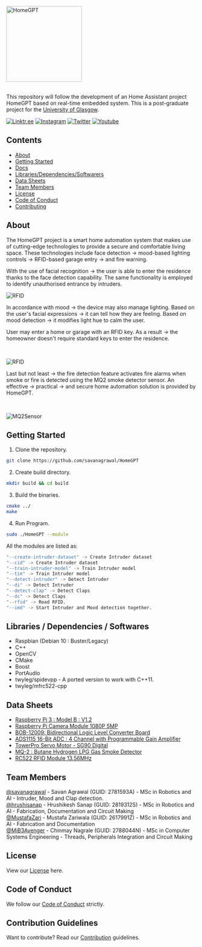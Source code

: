 
<a href="https://github.com/savanagrawal/HomeGPT" target="_blank"><img src="https://mib3avenger.com/raspberry-pi/images/HomeGPT_icon.png" alt="HomeGPT" width="200" height="200" /></a>

\
This repository will follow the development of an Home Assistant project HomeGPT based on real-time embedded system. This is a post-graduate project for the [University of Glasgow](https://gla.ac.uk).




[![Linktr.ee](https://mib3avenger.com/raspberry-pi/images/icons8-link-48.png)](https://linktr.ee/homegpt)
[![Instagram](https://mib3avenger.com/raspberry-pi/images/icons8-instagram-48.png)](https://www.instagram.com/homegpt/)
[![Twitter](https://mib3avenger.com/raspberry-pi/images/icons8-twitter-48.png)](http://twitter.com/HomeGPT)
[![Youtube](https://mib3avenger.com/raspberry-pi/images/icons8-youtube-48.png)](https://www.youtube.com/@HomeGPT)


## Contents
- [About](#1)
- [Getting Started](#2)
- [Docs](https://savanagrawal.github.io/HomeGPT/html/index.html)
- [Libraries/Dependencies/Softwarers](#3)
- [Data Sheets](#4) 
- [Team Members](#5)
- [License](#6)
- [Code of Conduct](#7)
- [Contributing](#8)


<a id='1'></a>
## About
The HomeGPT project is a smart home automation system that makes use of cutting-edge technologies to provide a secure and comfortable living space. These technologies include face detection -> mood-based lighting controls -> RFID-based garage entry -> and fire warning.

With the use of facial recognition -> the user is able to enter the residence thanks to the face detection capability. The same functionality is employed to identify unauthorised entrance by intruders.

![RFID](https://mib3avenger.com/raspberry-pi/images/facial_recognition.jpg)

In accordance with mood -> the device may also manage lighting. Based on the user's facial expressions -> it can tell how they are feeling. Based on mood detection -> it modifies light hue to calm the user. 

User may enter a home or garage with an RFID key. As a result -> the homeowner doesn't require standard keys to enter the residence.

</br>

![RFID](https://mib3avenger.com/raspberry-pi/images/RFID_RC522_and_Raspberry_pi_bb.png)


Last but not least -> the fire detection feature activates fire alarms when smoke or fire is detected using the MQ2 smoke detector sensor. An effective -> practical -> and secure home automation solution is provided by HomeGPT.

</br>

![MQ2Sensor](https://mib3avenger.com/raspberry-pi/images/MQ2_ADC_and_Raspberry_pi.png)


<a id='2'></a>

## Getting Started
1. Clone the repository.
```sh
git clone https://github.com/savanagrawal/HomeGPT
```
2. Create build directory.
```sh
mkdir build && cd build
```
3. Build the binaries.
```sh
cmake ../
make
```
4. Run Program.
```sh
sudo ./HomeGPT --module
```

All the modules are listed as:

```sh
"--create-intruder-dataset" -> Create Intruder dataset
"--cid" -> Create Intruder dataset
"--train-intruder-model" -> Train Intruder model
"--tim" -> Train Intruder model
"--detect-intruder" -> Detect Intruder
"--di" -> Detect Intruder
"--detect-clap" -> Detect Claps
"--dc" -> Detect Claps
"--rfid" -> Read RFID.
"--imd" -> Start Intruder and Mood detection together.
```


<a id='3'></a>

## Libraries / Dependencies / Softwares

- Raspbian (Debian 10 : Buster/Legacy)
- C++
- OpenCV
- CMake
- Boost
- PortAudio
- twyleg/spidevpp - A ported version to work with C++11.
- twyleg/mfrc522-cpp


<a id='4'></a>
## Data Sheets
- [Raspberry Pi 3 : Model B : V1.2](https://github.com/savanagrawal/HomeGPT/hardware/Raspberry_Pi_3_Model_B_V1.2.pdf)
- [Raspberry Pi Camera Module 1080P 5MP](https://github.com/savanagrawal/HomeGPT/hardware/Raspberry_Pi_Camera_Module_1080P_5MP.pdf)
- [BOB-12009: Bidirectional Logic Level Converter Board](https://github.com/savanagrawal/HomeGPT/hardware/BOB_12009_Bidirectional_Logic_Level_Converter_Board.pdf)
- [ADS1115 16-Bit ADC : 4 Channel with Programmable Gain Amplifier](https://github.com/savanagrawal/HomeGPT/hardware/ADS1115_16_Bit_ADC_4_Channel_with_Programmable_Gain_Amplifier.pdf)
- [TowerPro Servo Motor - SG90 Digital](https://github.com/savanagrawal/HomeGPT/hardware/TowerPro_Servo_Motor_SG90_Digital.pdf)
- [MQ-2 : Butane Hydrogen LPG Gas Smoke Detector](https://github.com/savanagrawal/HomeGPT/hardware/MQ_2_Butane_Hydrogen_LPG_Gas_Smoke_Detector_datasheet_and_schematics.pdf)
- [RC522 RFID Module 13.56MHz](https://github.com/savanagrawal/HomeGPT/hardware/RC522_RFID_Module_13.56MHz.pdf)


<a id='5'></a>
## Team Members

[@savanagrawal](https://github.com/savanagrawal) - Savan Agrawal (GUID: 2781593A) - MSc in Robotics and AI - Intruder, Mood and Clap detection.<br>
[@hrushisanap](https://github.com/hrushisanap) - Hrushikesh Sanap (GUID: 2819312S) - MSc in Robotics and AI - Fabrication, Documentation and Circuit Making<br>
[@MustafaZari](https://github.com/MustafaZari) - Mustafa Zariwala (GUID: 2617991Z) - MSc in Robotics and AI - Fabrication and Documentation<br>
[@MiB3Avenger](https://github.com/MiB3Avenger) - Chinmay Nagrale (GUID: 2788044N) - MSc in Computer Systems Engineering - Threads, Peripherals Integration and Circuit Making<br>

<a id='6'></a>
## License
View our [License](https://github.com/savanagrawal/HomeGPT/blob/main/LICENSE) here.


<a id='7'></a>
## Code of Conduct
We follow our [Code of Conduct](https://github.com/savanagrawal/HomeGPT/blob/main/CODE_OF_CONDUCT) strictly.

<a id='8'></a>
## Contribution Guidelines
Want to contribute? Read our [Contribution](https://github.com/savanagrawal/HomeGPT/blob/main/CONTRIBUTING) guidelines.